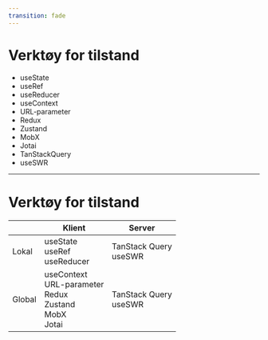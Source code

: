 ```yaml
---
transition: fade
---
```


# Verktøy for tilstand

- useState
- useRef
- useReducer
- useContext
- URL-parameter
- Redux
- Zustand
- MobX
- Jotai
- TanStackQuery
- useSWR

<!--
Det finnes en del verktøy for tilstand. 

De fire første her kommer med React ut fra boksen, URL-parametere kommer med alle nettlesere og resten er eksterne.

Hvordan velger vi verktøy når det fins så mange?

-->
---

# Verktøy for tilstand

|     | Klient          | Server            |
| --- | --------------- | ----------------- |
| Lokal | useState<br/>useRef<br/>useReducer | TanStack Query<br/>useSWR |
| Global | useContext<br/>URL-parameter<br/>Redux<br/>Zustand<br/>MobX<br/>Jotai | TanStack Query<br/>useSWR |

<!--


Verktøyene er beregnet for ulike tilstander. 

TODO: Gråe ut klient mens du snakker om server-tilstand

Det letteste skillet er mellom klient- og servertilstand. React kommer ikke med noen innebygde verktøy for asynkron tilstand, så da faller valget lett på TanStack Query eller useSWR.

TODO: Gråe ut server mens du snakker om klient-tilstand

Som dere ser fra tabellen, er det veldig mange alternativer for global tilstand. Jeg tror årsaken til det er fra da folk brukte disse verktøyene til også servertilstand, og hentet data én gang, for så å dele det ut i applikasjonen. Men som vi har sett, fins det bedre verktøy for det, som har en enklere synkronisering av klient og server.

TODO: Vise kodeeksempel med useState som går over til useReducer

Når vi skal velge verktøy for klient-tilstand, er det fortsatt mange valg. Men vi starter lokalt, så vi beholder kapsuleringen av komponentene. useState er enkelt å starte med. Om du har mer komplisert tilstand, kan du ta i bruk useReducer. Denne funksjonen har React-teamet hentet fra Redux, og lar deg skille tilstandsoppdatering mellom hva du ønsker å oppnå og hvordan du gjør det, som kan gi mer forståelig kode.

I første omgang kan vi holde oss på lokal klient-tilstand og prop-drille, men på et tidspunkt kan vi ønske å dele tilstand på tvers. React Context lar deg dele tilstand på tvers, ved å kombinere det med useState eller useReducer. Dermed får vi dekt både lokal og global klient-tilstand med innebygde verktøy.

Så er spørsmålet om du trenger noe annet.

TODO: Vise kodeeksempel med komponent med context som tar i bruk user.email,
men så endres user.phone, som komponenten ikke bryr seg om.
Så vise tilsvarende med Zustand.

React Context har noen begrensninger. Når en komponent konsumerer en kontekst, og den bryr seg om bare en del av objektet, vil komponenten re-rendre selv om en annen del av objektet endres. Noen av disse andre verktøyene prøver å løse det, som å ha en større "store" av tilstander, men så vil komponenten bare re-rendre avhengig av verdien du abonnerer på.

-->